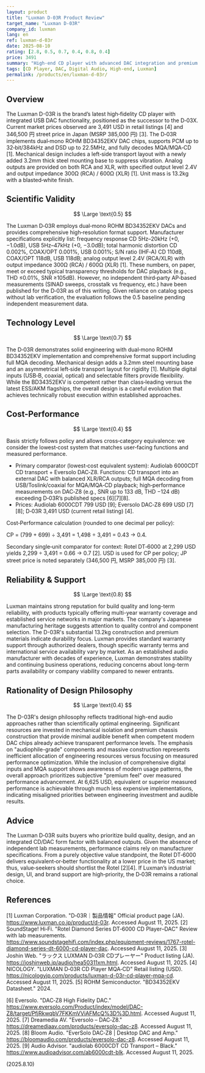 ```yaml
---
layout: product
title: "Luxman D-03R Product Review"
target_name: "Luxman D-03R"
company_id: luxman
lang: en
ref: luxman-d-03r
date: 2025-08-10
rating: [2.8, 0.5, 0.7, 0.4, 0.8, 0.4]
price: 3491
summary: "High-end CD player with advanced DAC integration and premium build quality; competitive overall value, though not the cheapest among equivalent alternatives"
tags: [CD Player, DAC, Digital Audio, High-end, Luxman]
permalink: /products/en/luxman-d-03r/
---
```

## Overview

The Luxman D-03R is the brand’s latest high‑fidelity CD player with integrated USB DAC functionality, positioned as the successor to the D‑03X. Current market prices observed are 3,491 USD in retail listings [4] and 346,500 円 street price in Japan (MSRP 385,000 円) [3]. The D‑03R implements dual‑mono ROHM BD34352EKV DAC chips, supports PCM up to 32‑bit/384kHz and DSD up to 22.5MHz, and fully decodes MQA/MQA‑CD [1]. Mechanical design includes a left‑side transport layout with a newly added 3.2mm thick steel mounting base to suppress vibration. Analog outputs are provided on both RCA and XLR, with specified output level 2.4V and output impedance 300Ω (RCA) / 600Ω (XLR) [1]. Unit mass is 13.2kg with a blasted‑white finish.

## Scientific Validity

$$ \Large \text{0.5} $$

The Luxman D‑03R employs dual‑mono ROHM BD34352EKV DACs and provides comprehensive high‑resolution format support. Manufacturer specifications explicitly list: frequency response CD 5Hz–20kHz (+0, −1.0dB), USB 5Hz–47kHz (+0, −3.0dB); total harmonic distortion CD 0.002%, COAX/OPT 0.001%, USB 0.001%; S/N ratio (IHF‑A) CD 110dB, COAX/OPT 118dB, USB 118dB; analog output level 2.4V (RCA/XLR) with output impedance 300Ω (RCA) / 600Ω (XLR) [1]. These numbers, on paper, meet or exceed typical transparency thresholds for DAC playback (e.g., THD ≤0.01%, SNR ≥105dB). However, no independent third‑party AP‑based measurements (SINAD sweeps, crosstalk vs frequency, etc.) have been published for the D‑03R as of this writing. Given reliance on catalog specs without lab verification, the evaluation follows the 0.5 baseline pending independent measurement data.

## Technology Level

$$ \Large \text{0.7} $$

The D‑03R demonstrates solid engineering with dual‑mono ROHM BD34352EKV implementation and comprehensive format support including full MQA decoding. Mechanical design adds a 3.2mm steel mounting base and an asymmetrical left‑side transport layout for rigidity [1]. Multiple digital inputs (USB‑B, coaxial, optical) and selectable filters provide flexibility. While the BD34352EKV is competent rather than class‑leading versus the latest ESS/AKM flagships, the overall design is a careful evolution that achieves technically robust execution within established approaches.

## Cost-Performance

$$ \Large \text{0.4} $$

Basis strictly follows policy and allows cross‑category equivalence: we consider the lowest‑cost system that matches user‑facing functions and measured performance.

- Primary comparator (lowest‑cost equivalent system): Audiolab 6000CDT CD transport + Eversolo DAC‑Z8. Functions: CD transport into an external DAC with balanced XLR/RCA outputs; full MQA decoding from USB/Toslink/coaxial for MQA/MQA‑CD playback; high‑performance measurements on DAC‑Z8 (e.g., SNR up to 133 dB, THD −124 dB) exceeding D‑03R’s published specs [6][7][8].
- Prices: Audiolab 6000CDT 799 USD [9]; Eversolo DAC‑Z8 699 USD [7][8]; D‑03R 3,491 USD (current retail listing) [4].

Cost‑Performance calculation (rounded to one decimal per policy):

CP = (799 + 699) ÷ 3,491 = 1,498 ÷ 3,491 = 0.43 → 0.4.

Secondary single‑unit comparator for context: Rotel DT‑6000 at 2,299 USD yields 2,299 ÷ 3,491 = 0.66 → 0.7 [2]. USD is used for CP per policy; JP street price is noted separately (346,500 円, MSRP 385,000 円) [3].

## Reliability & Support

$$ \Large \text{0.8} $$

Luxman maintains strong reputation for build quality and long-term reliability, with products typically offering multi-year warranty coverage and established service networks in major markets. The company's Japanese manufacturing heritage suggests attention to quality control and component selection. The D-03R's substantial 13.2kg construction and premium materials indicate durability focus. Luxman provides standard warranty support through authorized dealers, though specific warranty terms and international service availability vary by market. As an established audio manufacturer with decades of experience, Luxman demonstrates stability and continuing business operations, reducing concerns about long-term parts availability or company viability compared to newer entrants.

## Rationality of Design Philosophy

$$ \Large \text{0.4} $$

The D-03R's design philosophy reflects traditional high-end audio approaches rather than scientifically optimal engineering. Significant resources are invested in mechanical isolation and premium chassis construction that provide minimal audible benefit when competent modern DAC chips already achieve transparent performance levels. The emphasis on "audiophile-grade" components and massive construction represents inefficient allocation of engineering resources versus focusing on measured performance optimization. While the inclusion of comprehensive digital inputs and MQA support shows awareness of modern usage patterns, the overall approach prioritizes subjective "premium feel" over measured performance advancement. At 6,625 USD, equivalent or superior measured performance is achievable through much less expensive implementations, indicating misaligned priorities between engineering investment and audible results.

## Advice

The Luxman D‑03R suits buyers who prioritize build quality, design, and an integrated CD/DAC form factor with balanced outputs. Given the absence of independent lab measurements, performance claims rely on manufacturer specifications. From a purely objective value standpoint, the Rotel DT‑6000 delivers equivalent‑or‑better functionality at a lower price in the US market; thus, value‑seekers should shortlist the Rotel [2][4]. If Luxman’s industrial design, UI, and brand support are high‑priority, the D‑03R remains a rational choice.

## References

[1] Luxman Corporation. "D‑03R｜製品情報" Official product page (JA). https://www.luxman.co.jp/product/d-03r. Accessed August 11, 2025.
[2] SoundStage! Hi‑Fi. "Rotel Diamond Series DT‑6000 CD Player–DAC" Review with lab measurements. https://www.soundstagehifi.com/index.php/equipment-reviews/1767-rotel-diamond-series-dt-6000-cd-player-dac. Accessed August 11, 2025.
[3] Joshin Web. "ラックス LUXMAN D‑03R CDプレーヤー" Product listing (JA). https://joshinweb.jp/audio/hea50311xm.html. Accessed August 11, 2025.
[4] NICOLOGY. "LUXMAN D‑03R CD Player MQA‑CD" Retail listing (USD). https://nicologyjp.com/products/luxman-d-03r-cd-player-mqa-cd. Accessed August 11, 2025.
[5] ROHM Semiconductor. "BD34352EKV Datasheet." 2024.

[6] Eversolo. "DAC‑Z8 High Fidelity DAC." https://www.eversolo.com/Product/index/model/DAC-Z8/target/PfjRkwqbV7FKKmVViAFMcQ%3D%3D.html. Accessed August 11, 2025.
[7] Dreamedia AV. "Eversolo – DAC‑Z8." https://dreamediaav.com/products/eversolo-dac-z8. Accessed August 11, 2025.
[8] Bloom Audio. "EverSolo DAC‑Z8 | Desktop DAC and Amp." https://bloomaudio.com/products/eversolo-dac-z8. Accessed August 11, 2025.
[9] Audio Advisor. "audiolab 6000CDT CD Transport – Black." https://www.audioadvisor.com/ab6000cdt-blk. Accessed August 11, 2025.

(2025.8.10)
